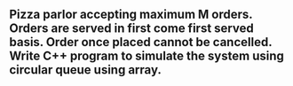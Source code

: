 ## Pizza parlor accepting maximum M orders. Orders are served in first come first served basis. Order once placed cannot be cancelled. Write C++ program to simulate the system using circular queue using array.
